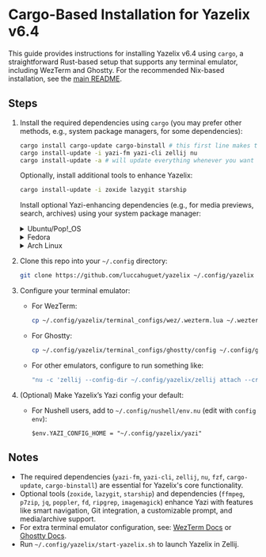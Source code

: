 # Cargo-Based Installation for Yazelix v6.4

This guide provides instructions for installing Yazelix v6.4 using `cargo`, a straightforward Rust-based setup that supports any terminal emulator, including WezTerm and Ghostty. For the recommended Nix-based installation, see the [main README](../README.md).

## Steps

1. Install the required dependencies using `cargo` (you may prefer other methods, e.g., system package managers, for some dependencies):
   ```bash
   cargo install cargo-update cargo-binstall # this first line makes the installation waaaaay faster
   cargo install-update -i yazi-fm yazi-cli zellij nu
   cargo install-update -a # will update everything whenever you want
   ```
   Optionally, install additional tools to enhance Yazelix:
   ```bash
   cargo install-update -i zoxide lazygit starship
   ```
   Install optional Yazi-enhancing dependencies (e.g., for media previews, search, archives) using your system package manager:

   <details>
   <summary>Ubuntu/Pop!_OS</summary>

   ```bash
   sudo apt install ffmpeg p7zip-full jq poppler-utils fd-find ripgrep imagemagick
   ```
   </details>

   <details>
   <summary>Fedora</summary>

   ```bash
   sudo dnf install ffmpeg-free p7zip jq poppler-utils fd-find ripgrep ImageMagick
   ```
   </details>

   <details>
   <summary>Arch Linux</summary>

   ```bash
   sudo pacman -S ffmpeg p7zip jq poppler fd ripgrep imagemagick
   ```
   </details>

2. Clone this repo into your `~/.config` directory:
   ```bash
   git clone https://github.com/luccahuguet/yazelix ~/.config/yazelix
   ```

3. Configure your terminal emulator:
   - For WezTerm:
     ```bash
     cp ~/.config/yazelix/terminal_configs/wez/.wezterm.lua ~/.wezterm.lua
     ```
   - For Ghostty:
     ```bash
     cp ~/.config/yazelix/terminal_configs/ghostty/config ~/.config/ghostty/config
     ```
   - For other emulators, configure to run something like:
     ```bash
     "nu -c 'zellij --config-dir ~/.config/yazelix/zellij attach --create yazelix_ghostty options --default-layout yazelix'"
     ```

4. (Optional) Make Yazelix’s Yazi config your default:
   - For Nushell users, add to `~/.config/nushell/env.nu` (edit with `config env`):
     ```nushell
     $env.YAZI_CONFIG_HOME = "~/.config/yazelix/yazi"
     ```

## Notes
- The required dependencies (`yazi-fm`, `yazi-cli`, `zellij`, `nu`, `fzf`, `cargo-update`, `cargo-binstall`) are essential for Yazelix's core functionality.
- Optional tools (`zoxide`, `lazygit`, `starship`) and dependencies (`ffmpeg`, `p7zip`, `jq`, `poppler`, `fd`, `ripgrep`, `imagemagick`) enhance Yazi with features like smart navigation, Git integration, a customizable prompt, and media/archive support.
- For extra terminal emulator configuration, see: [WezTerm Docs](https://wezfurlong.org/wezterm/config/files.html) or [Ghostty Docs](https://ghostty.org/docs/config).
- Run `~/.config/yazelix/start-yazelix.sh` to launch Yazelix in Zellij.


